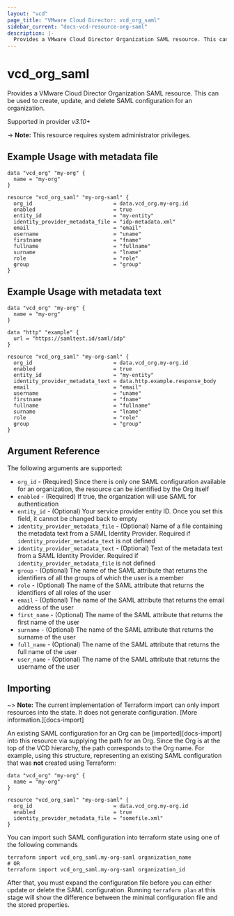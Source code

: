 ```yaml
---
layout: "vcd"
page_title: "VMware Cloud Director: vcd_org_saml"
sidebar_current: "docs-vcd-resource-org-saml"
description: |-
  Provides a VMware Cloud Director Organization SAML resource. This can be used to create, delete, and update SAML configuration for an organization.
---
```


# vcd\_org\_saml

Provides a VMware Cloud Director Organization SAML resource. This can be used to create, update, and delete SAML configuration for an organization.

Supported in provider *v3.10+*

-> **Note:** This resource requires system administrator privileges.

## Example Usage with metadata file

```hcl
data "vcd_org" "my-org" {
  name = "my-org"
}

resource "vcd_org_saml" "my-org-saml" {
  org_id                          = data.vcd_org.my-org.id
  enabled                         = true
  entity_id                       = "my-entity"
  identity_provider_metadata_file = "idp-metadata.xml"
  email                           = "email"
  username                        = "uname"
  firstname                       = "fname"
  fullname                        = "fullname"
  surname                         = "lname"
  role                            = "role"
  group                           = "group"
}
```

## Example Usage with metadata text

```hcl
data "vcd_org" "my-org" {
  name = "my-org"
}

data "http" "example" {
  url = "https://samltest.id/saml/idp"
}

resource "vcd_org_saml" "my-org-saml" {
  org_id                          = data.vcd_org.my-org.id
  enabled                         = true
  entity_id                       = "my-entity"
  identity_provider_metadata_text = data.http.example.response_body
  email                           = "email"
  username                        = "uname"
  firstname                       = "fname"
  fullname                        = "fullname"
  surname                         = "lname"
  role                            = "role"
  group                           = "group"
}
```

## Argument Reference

The following arguments are supported:

* `org_id` - (Required) Since there is only one SAML configuration available for an organization, the resource can be identified by the Org itself
* `enabled` - (Required) If true, the organization will use SAML for authentication
* `entity_id` - (Optional) Your service provider entity ID. Once you set this field, it cannot be changed back to empty
* `identity_provider_metadata_file` - (Optional) Name of a file containing the metadata text from a SAML Identity Provider. Required if `identity_provider_metadata_text` is not defined
* `identity_provider_metadata_text` - (Optional) Text of the metadata text from a SAML Identity Provider. Required if `identity_provider_metadata_file` is not defined
* `group` - (Optional) The name of the SAML attribute that returns the identifiers of all the groups of which the user is a member
* `role` - (Optional) The name of the SAML attribute that returns the identifiers of all roles of the user
* `email` - (Optional) The name of the SAML attribute that returns the email address of the user
* `first_name` - (Optional) The name of the SAML attribute that returns the first name of the user
* `surname` - (Optional) The name of the SAML attribute that returns the surname of the user
* `full_name` - (Optional) The name of the SAML attribute that returns the full name of the user
* `user_name` - (Optional) The name of the SAML attribute that returns the username of the user

## Importing

~> **Note:** The current implementation of Terraform import can only import resources into the state. It does not generate
configuration. [More information.][docs-import]

An existing SAML configuration for an Org can be [imported][docs-import] into this resource via supplying the path for an Org. Since the Org is
at the top of the VCD hierarchy, the path corresponds to the Org name.
For example, using this structure, representing an existing SAML configuration that was **not** created using Terraform:

```hcl
data "vcd_org" "my-org" {
  name = "my-org"
}

resource "vcd_org_saml" "my-org-saml" {
  org_id                          = data.vcd_org.my-org.id
  enabled                         = true
  identity_provider_metadata_file = "somefile.xml"
}
```

You can import such SAML configuration into terraform state using one of the following commands

```
terraform import vcd_org_saml.my-org-saml organization_name
# OR
terraform import vcd_org_saml.my-org-saml organization_id
```

After that, you must expand the configuration file before you can either update or delete the SAML configuration. Running `terraform plan`
at this stage will show the difference between the minimal configuration file and the stored properties.

